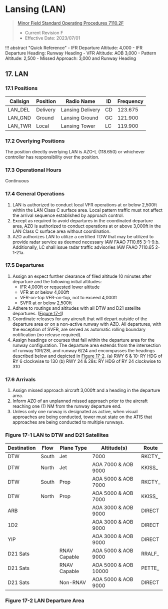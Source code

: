 # Lansing (LAN)
> [Minor Field Standard Operating Procedures 7110.2F](../../authority-sections/7110.2F-authority.md)
> - Current Revision F
> - Effective Date: 2023/07/01

!!! abstract "Quick Reference"
    - IFR Departure Altitude: 4,000
    - IFR Departure Heading: Runway Heading
    - VFR Altitude: AOB 3,000
    - Pattern Altitude: 2,500
    - Missed Approach: 3,000 and Runway Heading

## 17. LAN

### 17.1 Positions
| Callsign | Position | Radio Name | ID | Frequency |
| -- | -- | -- | -- | -- |
| LAN_DEL | Delivery |  Lansing Delivery | CD | 123.675 |
| LAN_GND | Ground |  Lansing Ground | GC | 121.900 |
| LAN_TWR | Local |  Lansing Tower | LC | 119.900 |

### 17.2 Overlying Positions
The position directly overlying LAN is AZO-L (118.650) or whichever controller has responsibility over the position.

### 17.3 Operational Hours
Continuous

### 17.4 General Operations
1. LAN is authorized to conduct local VFR operations at or below 2,500ft within the LAN Class C surface area. Local pattern traffic must not affect the arrival sequence established by approach control.
2. Except as required to avoid departures in the coordinated departure area, AZO is authorized to conduct operations at or above 3,000ft in the LAN Class C surface area without coordination.
3. AZO authorizes LAN to utilize a certified TDW that may be utilized to provide radar service as deemed necessary IAW FAAO 7110.65 3-1-9.b. Additionally, LC shall issue radar traffic advisories IAW FAAO 7110.65 2-1-21a.


### 17.5 Departures
1. Assign an expect further clearance of filed altitude 10 minutes after departure and the following initial altitudes:
    - IFR 4,000ft or requested lower altitude
    - VFR at or below 4,000ft
    - VFR-on-top VFR-on-top, not to exceed 4,000ft
    - SVFR at or below 2,500ft
2. Adhere to routings and altitudes with all DTW and D21 satellite departures. ([Figure 17-1](#figure-17-1-lan-to-dtw-and-d21-satellites))
3. Coordinate releases for any aircraft that will depart outside of the departure area or on a non-active runway with AZO. All departures, with the exception of SVFR, are served as automatic rolling boundary notification (no release required).
4. Assign headings or courses that fall within the departure area for the runway configuration. The departure area extends from the intersection of runway 10R/28L and runway 6/24 and encompasses the headings  described below and depicted in [Figure 17-2](#figure-17-2-lan-Departure-area).
(a) RWY 6 & 10: RY HDG of RY 6 clockwise to 130
(b) RWY 24 & 28s: RY HDG of RY 24 clockwise to 310


### 17.6 Arrivals
1. Assign missed approach aircraft 3,000ft and a heading in the departure area.
2. Inform AZO of an unplanned missed approach prior to the aircraft reaching one (1) NM from the runway departure end.
3. Unless only one runway is designated as active, when visual approaches are being conducted, tower must state on the ATIS that approaches are being conducted to multiple runways.

### Figure 17-1 LAN to DTW and D21 Satellites
| Destination | Flow | Plane Type | Altitude(s) | Route |
| -- | -- | -- | -- | -- |
| DTW | South | Jet | 7000 | RKCTY_ |
| DTW | North | Jet | AOA 7000 & AOB 9000 | KKISS_ |
| DTW | South | Prop | AOA 5000 & AOB 7000 | RKCTY_ | 
| DTW | North | Prop | AOA 5000 & AOB 7000 | KKISS_ | 
| ARB | | | AOA 3000 & AOB 9000 | DIRECT |
| 1D2 | | | AOA 3000 & AOB 9000 | DIRECT |
| YIP | | | AOA 3000 & AOB 9000 | DIRECT |
| D21 Sats | | RNAV Capable | AOA 5000 & AOB 9000 | RRALF_ | 
| D21 Sats | | RNAV Capable | AOA 5000 & AOB 10000 | PETTE_ | 
| D21 Sats | | Non-RNAV | AOA 5000 & AOB 9000 | DIRECT | 


### Figure 17-2 LAN Departure Area
